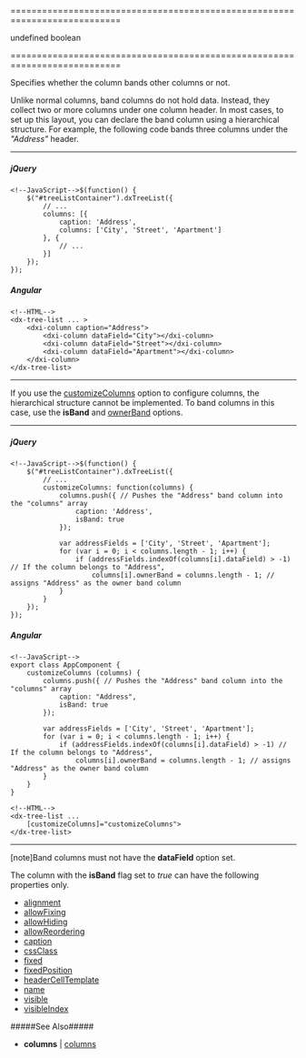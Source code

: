 <!--**
/*-------------------------------------------
    Auto-generated file. Do not modify.
-------------------------------------------

**-->
===========================================================================
<!--default-->undefined<!--/default-->
<!--type-->boolean<!--/type-->
===========================================================================

<!--shortDescription-->
Specifies whether the column bands other columns or not.
<!--/shortDescription-->

<!--fullDescription-->
Unlike normal columns, band columns do not hold data. Instead, they collect two or more columns under one column header. In most cases, to set up this layout, you can declare the band column using a hierarchical structure. For example, the following code bands three columns under the *"Address"* header.

---
##### jQuery

    <!--JavaScript-->$(function() {
        $("#treeListContainer").dxTreeList({
            // ...
            columns: [{
                caption: 'Address',
                columns: ['City', 'Street', 'Apartment']
            }, {
                // ...
            }]
        });
    });

##### Angular
    
    <!--HTML-->
    <dx-tree-list ... >
        <dxi-column caption="Address">
            <dxi-column dataField="City"></dxi-column>
            <dxi-column dataField="Street"></dxi-column>
            <dxi-column dataField="Apartment"></dxi-column>
        </dxi-column>
    </dx-tree-list>
    
---

If you use the [customizeColumns]({basewidgetpath}/Configuration/#customizeColumns) option to configure columns, the hierarchical structure cannot be implemented. To band columns in this case, use the **isBand** and [ownerBand]({basewidgetpath}/Configuration/columns/#ownerBand) options.

---
##### jQuery

    <!--JavaScript-->$(function() {
        $("#treeListContainer").dxTreeList({
            // ...
            customizeColumns: function(columns) {
                columns.push({ // Pushes the "Address" band column into the "columns" array
                    caption: 'Address',
                    isBand: true
                });
                
                var addressFields = ['City', 'Street', 'Apartment'];
                for (var i = 0; i < columns.length - 1; i++) {
                    if (addressFields.indexOf(columns[i].dataField) > -1) // If the column belongs to "Address",
                        columns[i].ownerBand = columns.length - 1; // assigns "Address" as the owner band column
                }
            }
        });
    });

##### Angular
    
    <!--JavaScript-->
    export class AppComponent {
        customizeColumns (columns) {
            columns.push({ // Pushes the "Address" band column into the "columns" array
                caption: "Address",
                isBand: true
            });
    
            var addressFields = ['City', 'Street', 'Apartment'];
            for (var i = 0; i < columns.length - 1; i++) {
                if (addressFields.indexOf(columns[i].dataField) > -1) // If the column belongs to "Address",
                    columns[i].ownerBand = columns.length - 1; // assigns "Address" as the owner band column
            }
        }
    }

    <!--HTML-->
    <dx-tree-list ...
        [customizeColumns]="customizeColumns">
    </dx-tree-list>
    
---

[note]Band columns must not have the **dataField** option set.

The column with the **isBand** flag set to *true* can have the following properties only.

- [alignment]({basewidgetpath}/Configuration/columns/#alignment)
- [allowFixing]({basewidgetpath}/Configuration/columns/#allowFixing)
- [allowHiding]({basewidgetpath}/Configuration/columns/#allowHiding)
- [allowReordering]({basewidgetpath}/Configuration/columns/#allowReordering)
- [caption]({basewidgetpath}/Configuration/columns/#caption)
- [cssClass]({basewidgetpath}/Configuration/columns/#cssClass)
- [fixed]({basewidgetpath}/Configuration/columns/#fixed)
- [fixedPosition]({basewidgetpath}/Configuration/columns/#fixedPosition)
- [headerCellTemplate]({basewidgetpath}/Configuration/columns/#headerCellTemplate)
- [name]({basewidgetpath}/Configuration/columns/#name)
- [visible]({basewidgetpath}/Configuration/columns/#visible)
- [visibleIndex]({basewidgetpath}/Configuration/columns/#visibleIndex)

#####See Also#####
- **columns** | [columns](/Documentation/ApiReference/UI_Widgets/dxTreeList/Configuration/columns/columns/)
<!--/fullDescription-->

<!--handmade-->
<!--/handmade-->